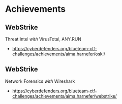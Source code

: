 # Achievements
## WebStrike
Threat Intel _with_ VirusTotal, ANY.RUN
- https://cyberdefenders.org/blueteam-ctf-challenges/achievements/aima.harnefer/oski/

## WebStrike 
Network Forensics _with_ Wireshark
- https://cyberdefenders.org/blueteam-ctf-challenges/achievements/aima.harnefer/webstrike/
